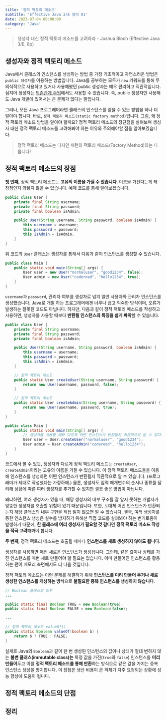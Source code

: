 ```yaml
---
title: '정적 팩토리 메소드'
subtitle: 'Effective Java 3/E 정리 01'
date: 2023-07-04 00:00:00
category: 'Java'
---
```


> 생성자 대신 정적 팩토리 메소드를 고려하라 - Joshua Bloch (Effective Java 3/E, 8p)

## 생성자와 정적 팩토리 메소드

Java에서 클래스의 인스턴스를 생성하는 방법 중 가장 기초적이고 자연스러운 방법은 `public 생성자`를 이용하는 방법입니다. Java를 공부하는 모두가 `new` 키워드를 통해 무의식적으로 사용하고 있거나 사용해봤던 public 생성자는 매우 편리하고 직관적입니다. 심지어 생성자는 [의존관계 주입](https://blog.coderoad.kr/ioc-di#의존관계-주입-di)에서도 사용할 수 있습니다. 즉, public 생성자만 사용해도 Java 개발에 있어서는 큰 문제가 없다는 말입니다.

그러나, 모든 Java 프로그래머라면 클래스의 인스턴스를 얻을 수 있는 방법을 하나 더 알아야 합니다. 바로, `정적 팩토리 메소드(static factory method)`입니다. 그럼, 왜 정적 팩토리 메소드 방법을 알아야 할까요? 정적 팩토리 메소드의 장단점을 살펴보며 생성자 대신 정적 팩토리 메소드를 고려해봐야 하는 이유와 주의해야할 점을 알아보겠습니다.

> 정적 팩토리 메소드는 디자인 패턴의 팩토리 메소드(Factory Method)와는 다릅니다!

## 정적 팩토리 메소드의 장점

**첫 번째**, 정적 팩토리 메소드는 **고유의 이름을 가질 수 있습니다**. 이름을 가진다는게 왜 장점인지 와닿지 않을 수 있습니다. 예제 코드를 통해 알아보겠습니다.

```java
public class User {
    private final String username;
    private final String password;
    private final boolean isAdmin;

    public User(String username, String password, boolean isAdmin) {
        this.username = username;
        this.password = password;
        this.isAdmin = isAdmin;
    }
}
```

위 코드의 `User` 클래스는 생성자를 통해서 다음과 같이 인스턴스를 생성할 수 있습니다.

```java
public class Main {
    public static void main(String[] args) {
        User user = new User("normaluser", "good1234", false);
        User admin = new User("coderoad", "hello1234", true);
    }
}
```

`username`과 `password`, 관리자 여부를 생성자로 넘겨 일반 사용자와 관리자 인스턴스를 생성했습니다. Java로 개발 하는 프로그래머에겐 너무나 쉽고 익숙한 방식이며, 오류가 발생하는 잘못된 코드도 아닙니다. 하지만, 다음과 같이 정적 팩토리 메소드를 작성하고 사용하면, 생성자를 사용할 때보다 **반환될 인스턴스의 특징을 쉽게 파악**할 수 있습니다.

```java
public class User {
    private final String username;
    private final String password;
    private final boolean isAdmin;

    public User(String username, String password, boolean isAdmin) {
        this.username = username;
        this.password = password;
        this.isAdmin = isAdmin;
    }

    // 정적 팩토리 메소드
    public static User createUser(String username, String password) {
        return new User(username, password, false);
    }

    // 정적 팩토리 메소드
    public static User createAdmin(String username, String password) {
        return new User(username, password, true);
    }
}
```

```java
public class Main {
    public static void main(String[] args) {
        // 생성자를 사용할 때와 다르게 어떤 인스턴스가 반환될지 직관적으로 알 수 있다!
        User user = User.createUser("normaluser", "good1234");
        User admin = User.createAdmin("coderoad", "hello1234");
    }
}
```

코드에서 볼 수 있듯, 생성자와 다르게 정적 팩토리 메소드는 `createUser`, `createAdmin`이라는 고유의 이름을 가질 수 있습니다. 이 정적 팩토리 메소드들을 이용해 인스턴스를 생성하면 어떤 인스턴스가 반환될지 직관적으로 알 수 있습니다. (프로그래머가 제대로 작성했다는 가정하에.) 물론, 생성자도 입력 매개변수의 순서나 종류를 달리해 상황에 따른 여러 생성자를 추가할 수 있지만 결코 좋은 방법이 아닙니다.

왜냐하면, 여러 생성자가 있을 때, 해당 생성자의 내부 구조를 잘 알지 못하는 개발자가 엉뚱한 생성자를 호출할 위험이 있기 때문입니다. 또한, 도대체 어떤 인스턴스가 반환되는지 해당 클래스의 내부 구현을 직접 읽지 않으면 알 수 없습니다. 결국, 여러 생성자를 통한 인스턴스 생성은 실수를 방지하기 위해선 직접 코드를 살펴봐야 하는 번거로움이 발생하기 때문에, **한 클래스에 여러 생성자가 필요할 것 같다**면 **정적 팩토리 메소드 작성을 적극 고려**해봐야 합니다.

**두 번째**, 정적 팩토리 메소드는 호출될 때마다 **인스턴스를 새로 생성하지 않아도 됩니다**.

생성자를 사용하면 매번 새로운 인스턴스가 생성됩니다. 그런데, 같은 값이나 상태를 가진 인스턴스를 매번 새로 만들어야 할 필요는 없습니다. 이미 만들어진 인스턴스를 활용하는 편이 메모리 측면에서도 더 나을 것입니다.

정적 팩토리 메소드는 이런 문제를 해결하기 위해 **인스턴스를 미리 만들어 두거나 새로 생성한 인스턴스를 캐싱하는 방식**으로 **불필요한 중복 인스턴스를 생성하지 않습니다**.

```java
// Boolean 클래스의 일부
...

public static final Boolean TRUE = new Boolean(true);
public static final Boolean FALSE = new Boolean(false);

...

// 정적 팩토리 메소드 valueOf()
public static Boolean valueOf(boolean b) {
    return b ? TRUE : FALSE;
}
```

실제로 Java의 `Boolean`과 같이 한 번 생성된 인스턴스의 값이나 상태가 절대 변하지 않는 **불변 클래스(immutable class)는** 특정 값을 가진(`true`와 `false`) 인스턴스를 **미리 만들어**두고 이를 **정적 팩토리 메소드를 통해 반환**하는 방식으로 같은 값을 가지는 중복 인스턴스 생성을 방지합니다. 이 장점은 생산 비용이 큰 객체가 자주 요청되는 상황에 성능 향상에 도움이 됩니다.

## 정적 팩토리 메소드의 단점

## 정리

